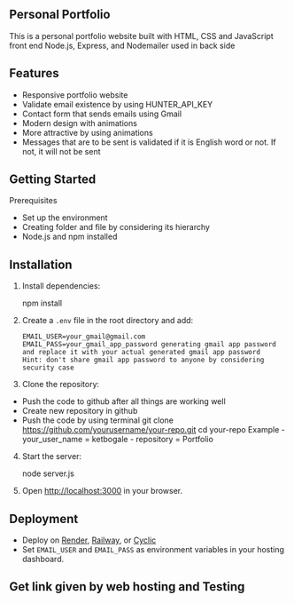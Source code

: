 ## Personal Portfolio

This is a personal portfolio website built with HTML, CSS and JavaScript front end
Node.js, Express, and Nodemailer used in back side

## Features

- Responsive portfolio website
- Validate email existence by using HUNTER_API_KEY
- Contact form that sends emails using Gmail
- Modern design with animations
- More attractive by using animations
- Messages that are to be sent is validated if it is English word or not. If not, it will not be sent 

## Getting Started

Prerequisites
- Set up the environment 
- Creating folder and file by considering its hierarchy
- Node.js and npm installed
## Installation
1. Install dependencies:

   npm install

2. Create a `.env` file in the root directory and add:
   ```
   EMAIL_USER=your_gmail@gmail.com
   EMAIL_PASS=your_gmail_app_password generating gmail app password and replace it with your actual generated gmail app password
   Hint: don't share gmail app password to anyone by considering security case

3. Clone the repository:
- Push the code to github after all things are working well
- Create new repository in github
- Push the code by using terminal
   git clone https://github.com/yourusername/your-repo.git
   cd your-repo
  Example 
       - your_user_name = ketbogale
       - repository = Portfolio
       
4. Start the server:

   node server.js

5. Open [http://localhost:3000](http://localhost:3000) in your browser.

## Deployment

- Deploy on [Render](https://render.com/), [Railway](https://railway.app/), or [Cyclic](https://www.cyclic.sh/)
- Set `EMAIL_USER` and `EMAIL_PASS` as environment variables in your hosting dashboard.

## Get link given by web hosting and Testing
